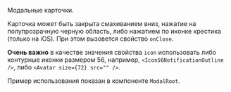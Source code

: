 Модальные карточки.

Карточка может быть закрыта смахиванием вниз, нажатие на полупрозрачную черную область, либо нажатием по иконке крестика (только на iOS). При этом вызовется свойство `onClose`.

**Очень важно** в качестве значения свойства `icon` использовать либо контурные иконки размером 56, например, `<Icon56NotificationOutline />`, либо `<Avatar size={72} src="" />`.

Пример использования показан в компоненте `ModalRoot`.

